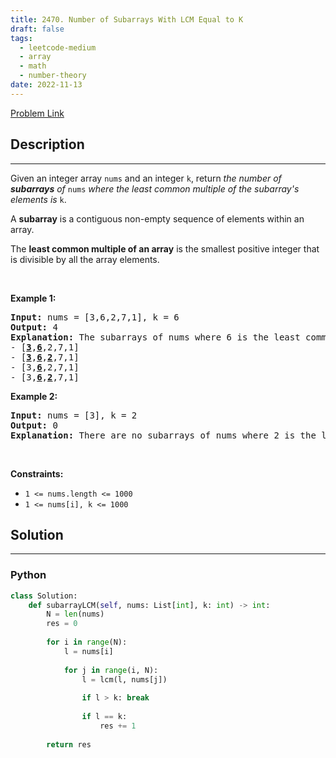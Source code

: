 ```yaml
---
title: 2470. Number of Subarrays With LCM Equal to K
draft: false
tags: 
  - leetcode-medium
  - array
  - math
  - number-theory
date: 2022-11-13
---
```


[Problem Link](https://leetcode.com/problems/number-of-subarrays-with-lcm-equal-to-k/)

## Description

---
<p>Given an integer array <code>nums</code> and an integer <code>k</code>, return <em>the number of <strong>subarrays</strong> of </em><code>nums</code><em> where the least common multiple of the subarray&#39;s elements is </em><code>k</code>.</p>

<p>A <strong>subarray</strong> is a contiguous non-empty sequence of elements within an array.</p>

<p>The <strong>least common multiple of an array</strong> is the smallest positive integer that is divisible by all the array elements.</p>

<p>&nbsp;</p>
<p><strong class="example">Example 1:</strong></p>

<pre>
<strong>Input:</strong> nums = [3,6,2,7,1], k = 6
<strong>Output:</strong> 4
<strong>Explanation:</strong> The subarrays of nums where 6 is the least common multiple of all the subarray&#39;s elements are:
- [<u><strong>3</strong></u>,<u><strong>6</strong></u>,2,7,1]
- [<u><strong>3</strong></u>,<u><strong>6</strong></u>,<u><strong>2</strong></u>,7,1]
- [3,<u><strong>6</strong></u>,2,7,1]
- [3,<u><strong>6</strong></u>,<u><strong>2</strong></u>,7,1]
</pre>

<p><strong class="example">Example 2:</strong></p>

<pre>
<strong>Input:</strong> nums = [3], k = 2
<strong>Output:</strong> 0
<strong>Explanation:</strong> There are no subarrays of nums where 2 is the least common multiple of all the subarray&#39;s elements.
</pre>

<p>&nbsp;</p>
<p><strong>Constraints:</strong></p>

<ul>
	<li><code>1 &lt;= nums.length &lt;= 1000</code></li>
	<li><code>1 &lt;= nums[i], k &lt;= 1000</code></li>
</ul>


## Solution

---
### Python
``` py title='number-of-subarrays-with-lcm-equal-to-k'
class Solution:
    def subarrayLCM(self, nums: List[int], k: int) -> int:
        N = len(nums)
        res = 0
        
        for i in range(N):
            l = nums[i]
            
            for j in range(i, N):
                l = lcm(l, nums[j])
                
                if l > k: break
                
                if l == k:
                    res += 1
        
        return res
                
        
        
```

